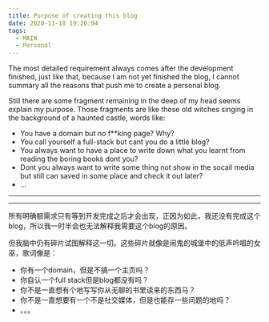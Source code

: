 ```yaml
---
title: Purpose of creating this blog
date: 2020-11-18 19:26:04
tags: 
  - MAIN
  - Personal
---
```


The most detailed requirement always comes after the development finished, just like that, because I am not yet finished the blog, I cannot summary all the reasons that push me to create a personal blog. 

Still there are some fragment remaining in the deep of my head seems explain my purpose. Those fragments are like those old witches singing in the background of a haunted castle, words like:
* You have a domain but no f**king page? Why?
* You call yourself a full-stack but cant you do a little blog?
* You always want to have a place to write down what you learnt from reading the boring books dont you?
* Dont you always want to write some thing not show in the socail media but still can saved in some place and check it out later?
* ...

---
---

所有明确额需求只有等到开发完成之后才会出现，正因为如此，我还没有完成这个blog，所以我一时半会也无法解释我需要这个blog的原因。

但我脑中仍有碎片试图解释这一切。这些碎片就像是闹鬼的城堡中的低声吟唱的女巫，歌词像是：
* 你有一个domain，但是不搞一个主页吗？
* 你自认一个full stack但是blog都没有吗？
* 你不是一直想有个地写写你从无聊的书里读来的东西马？
* 你不是一直想要有一个不是社交媒体，但是也能存一些问题的地吗？
* 。。。
